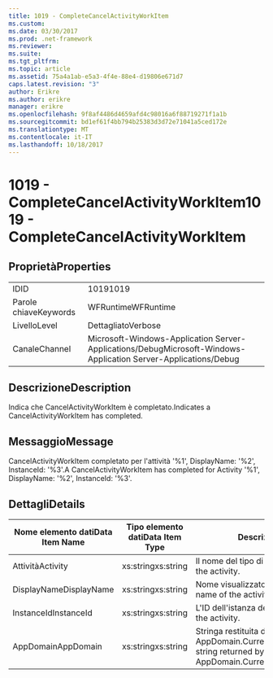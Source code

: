 ```yaml
---
title: 1019 - CompleteCancelActivityWorkItem
ms.custom: 
ms.date: 03/30/2017
ms.prod: .net-framework
ms.reviewer: 
ms.suite: 
ms.tgt_pltfrm: 
ms.topic: article
ms.assetid: 75a4a1ab-e5a3-4f4e-88e4-d19806e671d7
caps.latest.revision: "3"
author: Erikre
ms.author: erikre
manager: erikre
ms.openlocfilehash: 9f8af4486d4659afd4c98016a6f88719271f1a1b
ms.sourcegitcommit: bd1ef61f4bb794b25383d3d72e71041a5ced172e
ms.translationtype: MT
ms.contentlocale: it-IT
ms.lasthandoff: 10/18/2017
---
```

# <a name="1019---completecancelactivityworkitem"></a><span data-ttu-id="8a543-102">1019 - CompleteCancelActivityWorkItem</span><span class="sxs-lookup"><span data-stu-id="8a543-102">1019 - CompleteCancelActivityWorkItem</span></span>
## <a name="properties"></a><span data-ttu-id="8a543-103">Proprietà</span><span class="sxs-lookup"><span data-stu-id="8a543-103">Properties</span></span>  
  
|||  
|-|-|  
|<span data-ttu-id="8a543-104">ID</span><span class="sxs-lookup"><span data-stu-id="8a543-104">ID</span></span>|<span data-ttu-id="8a543-105">1019</span><span class="sxs-lookup"><span data-stu-id="8a543-105">1019</span></span>|  
|<span data-ttu-id="8a543-106">Parole chiave</span><span class="sxs-lookup"><span data-stu-id="8a543-106">Keywords</span></span>|<span data-ttu-id="8a543-107">WFRuntime</span><span class="sxs-lookup"><span data-stu-id="8a543-107">WFRuntime</span></span>|  
|<span data-ttu-id="8a543-108">Livello</span><span class="sxs-lookup"><span data-stu-id="8a543-108">Level</span></span>|<span data-ttu-id="8a543-109">Dettagliato</span><span class="sxs-lookup"><span data-stu-id="8a543-109">Verbose</span></span>|  
|<span data-ttu-id="8a543-110">Canale</span><span class="sxs-lookup"><span data-stu-id="8a543-110">Channel</span></span>|<span data-ttu-id="8a543-111">Microsoft-Windows-Application Server-Applications/Debug</span><span class="sxs-lookup"><span data-stu-id="8a543-111">Microsoft-Windows-Application Server-Applications/Debug</span></span>|  
  
## <a name="description"></a><span data-ttu-id="8a543-112">Descrizione</span><span class="sxs-lookup"><span data-stu-id="8a543-112">Description</span></span>  
 <span data-ttu-id="8a543-113">Indica che CancelActivityWorkItem è completato.</span><span class="sxs-lookup"><span data-stu-id="8a543-113">Indicates a CancelActivityWorkItem has completed.</span></span>  
  
## <a name="message"></a><span data-ttu-id="8a543-114">Messaggio</span><span class="sxs-lookup"><span data-stu-id="8a543-114">Message</span></span>  
 <span data-ttu-id="8a543-115">CancelActivityWorkItem completato per l'attività '%1', DisplayName: '%2', InstanceId: '%3'.</span><span class="sxs-lookup"><span data-stu-id="8a543-115">A CancelActivityWorkItem has completed for Activity '%1', DisplayName: '%2', InstanceId: '%3'.</span></span>  
  
## <a name="details"></a><span data-ttu-id="8a543-116">Dettagli</span><span class="sxs-lookup"><span data-stu-id="8a543-116">Details</span></span>  
  
|<span data-ttu-id="8a543-117">Nome elemento dati</span><span class="sxs-lookup"><span data-stu-id="8a543-117">Data Item Name</span></span>|<span data-ttu-id="8a543-118">Tipo elemento dati</span><span class="sxs-lookup"><span data-stu-id="8a543-118">Data Item Type</span></span>|<span data-ttu-id="8a543-119">Descrizione</span><span class="sxs-lookup"><span data-stu-id="8a543-119">Description</span></span>|  
|--------------------|--------------------|-----------------|  
|<span data-ttu-id="8a543-120">Attività</span><span class="sxs-lookup"><span data-stu-id="8a543-120">Activity</span></span>|<span data-ttu-id="8a543-121">xs:string</span><span class="sxs-lookup"><span data-stu-id="8a543-121">xs:string</span></span>|<span data-ttu-id="8a543-122">Il nome del tipo di attività.</span><span class="sxs-lookup"><span data-stu-id="8a543-122">The type name of the activity.</span></span>|  
|<span data-ttu-id="8a543-123">DisplayName</span><span class="sxs-lookup"><span data-stu-id="8a543-123">DisplayName</span></span>|<span data-ttu-id="8a543-124">xs:string</span><span class="sxs-lookup"><span data-stu-id="8a543-124">xs:string</span></span>|<span data-ttu-id="8a543-125">Nome visualizzato dell'attività.</span><span class="sxs-lookup"><span data-stu-id="8a543-125">The display name of the activity.</span></span>|  
|<span data-ttu-id="8a543-126">InstanceId</span><span class="sxs-lookup"><span data-stu-id="8a543-126">InstanceId</span></span>|<span data-ttu-id="8a543-127">xs:string</span><span class="sxs-lookup"><span data-stu-id="8a543-127">xs:string</span></span>|<span data-ttu-id="8a543-128">L'ID dell'istanza dell'attività.</span><span class="sxs-lookup"><span data-stu-id="8a543-128">The instance id of the activity.</span></span>|  
|<span data-ttu-id="8a543-129">AppDomain</span><span class="sxs-lookup"><span data-stu-id="8a543-129">AppDomain</span></span>|<span data-ttu-id="8a543-130">xs:string</span><span class="sxs-lookup"><span data-stu-id="8a543-130">xs:string</span></span>|<span data-ttu-id="8a543-131">Stringa restituita da AppDomain.CurrentDomain.FriendlyName.</span><span class="sxs-lookup"><span data-stu-id="8a543-131">The string returned by AppDomain.CurrentDomain.FriendlyName.</span></span>|
